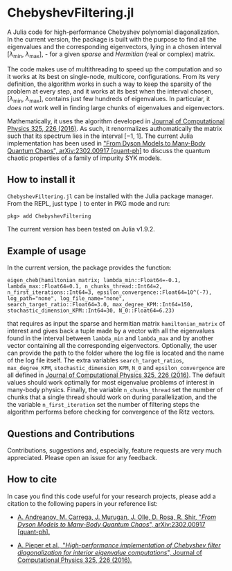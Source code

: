 # ChebyshevFiltering.jl

A Julia code for high-performance Chebyshev polynomial diagonalization. In the current version, the package is built with the purpose to find all the eigenvalues and the corresponding eigenvectors, lying in a chosen interval $\left[\lambda_{\mathrm{min}}, \ \lambda_{\mathrm{max}} \right]$, - for a given *sparse* and *Hermitian* (real or complex) matrix.

The code makes use of multithreading to speed up the computation and so it works at its best on single-node, multicore, configurations. From its very definition, the algorithm works in such a way to keep the sparsity of the problem at every step, and it works at its best when the interval chosen, $\left[\lambda_{\mathrm{min}}, \ \lambda_{\mathrm{max}} \right]$, contains just few hundreds of eigenvalues. In particular, it *does not* work well in finding large chunks of eigenvalues and eigenvectors.

Mathematically, it uses the algorithm developed in [Journal of Computational Physics 325, 226 (2016)](https://www.sciencedirect.com/science/article/abs/pii/S0021999116303837?via%3Dihub). As such, it renormalizes authomatically the matrix such that its spectrum lies in the interval $\left[-1, \ 1 \right]$. The current Julia implementation has been used in ["From Dyson Models to Many-Body Quantum Chaos", arXiv:2302.00917 [quant-ph]](https://arxiv.org/abs/2302.00917) to discuss the quantum chaotic properties of a family of impurity SYK models.

## How to install it

```ChebyshevFiltering.jl``` can be installed with the Julia package manager. From the REPL, just type ```]``` to enter in PKG mode and run:

    pkg> add ChebyshevFiltering

The current version has been tested on Julia v1.9.2.

## Example of usage

In the current version, the package provides the function:

    eigen_cheb(hamiltonian_matrix; lambda_min::Float64=-0.1, lambda_max::Float64=0.1, n_chunks_thread::Int64=2, n_first_iterations::Int64=3, epsilon_convergence::Float64=10^(-7), log_path="none", log_file_name="none", search_target_ratio::Float64=3.0, max_degree_KPM::Int64=150, stochastic_dimension_KPM::Int64=30, N_0::Float64=6.23)

that requires as input the sparse and hermitian matrix ```hamiltonian_matrix``` of interest and gives back a tuple made by a vector with all the eigenvalues found in the interval between ```lambda_min``` and ```lambda_max``` and by another vector containing all the corresponding eigenvectors. Optionally, the user can provide the path to the folder where the log file is located and the name of the log file itself. The extra variables ```search_target_ratios```, ```max_degree_KPM```, ```stochastic_dimension_KPM```, ```N_0``` and ```epsilon_convergence``` are all defined in [Journal of Computational Physics 325, 226 (2016)](https://www.sciencedirect.com/science/article/abs/pii/S0021999116303837?via%3Dihub). The default values should work optimally for most eigenvalue problems of interest in many-body physics.
Finally, the variable ```n_chunks_thread``` set the number of chunks that a single thread should work on during parallelization, and the the variable ```n_first_iteration``` set the number of filtering steps the algorithm performs before checking for convergence of the Ritz vectors.

## Questions and Contributions

Contributions, suggestions and, especially, feature requests are very much appreciated. Please open an issue for any feedback.

## How to cite

In case you find this code useful for your research projects, please add a citation to the following papers in your reference list:

* [A. Andreanov, M. Carrega, J. Murugan, J. Olle, D. Rosa, R. Shir, "*From Dyson Models to Many-Body Quantum Chaos*", arXiv:2302.00917 [quant-ph].](https://arxiv.org/abs/2302.00917)

* [A. Pieper et al., "*High-performance implementation of Chebyshev filter diagonalization for interior eigenvalue computations*", Journal of Computational Physics 325, 226 (2016).](https://www.sciencedirect.com/science/article/abs/pii/S0021999116303837?via%3Dihub)

